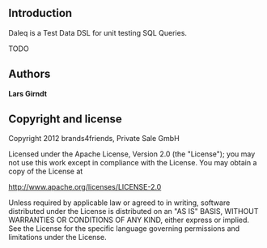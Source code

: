 Introduction
------------

Daleq is a Test Data DSL for unit testing SQL Queries.

TODO

Authors
-------

**Lars Girndt**

Copyright and license
---------------------

Copyright 2012 brands4friends, Private Sale GmbH

Licensed under the Apache License, Version 2.0 (the "License");
you may not use this work except in compliance with the License.
You may obtain a copy of the License at

   http://www.apache.org/licenses/LICENSE-2.0

Unless required by applicable law or agreed to in writing, software
distributed under the License is distributed on an "AS IS" BASIS,
WITHOUT WARRANTIES OR CONDITIONS OF ANY KIND, either express or implied.
See the License for the specific language governing permissions and
limitations under the License.
